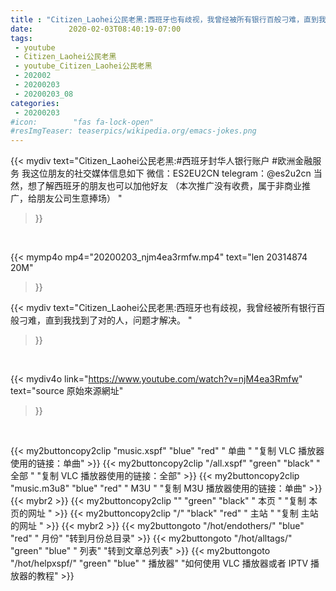 ```yaml
---
title : "Citizen_Laohei公民老黑:西班牙也有歧视，我曾经被所有银行百般刁难，直到我找到了对的人，问题才解决。 "
date:        2020-02-03T08:40:19-07:00
tags:
 - youtube
 - Citizen_Laohei公民老黑
 - youtube_Citizen_Laohei公民老黑
 - 202002
 - 20200203
 - 20200203_08
categories:
 - 20200203
#icon:        "fas fa-lock-open"
#resImgTeaser: teaserpics/wikipedia.org/emacs-jokes.png
---
```


{{< mydiv text="Citizen_Laohei公民老黑:#西班牙封华人银行账户 #欧洲金融服务  我这位朋友的社交媒体信息如下 微信：ES2EU2CN telegram：@es2u2cn  当然，想了解西班牙的朋友也可以加他好友  （本次推广没有收费，属于非商业推广，给朋友公司生意捧场） "
>}}
<br>


{{< mymp4o mp4="20200203_njm4ea3rmfw.mp4"
text="len 20314874    20M"
>}}


{{< mydiv text="Citizen_Laohei公民老黑:西班牙也有歧视，我曾经被所有银行百般刁难，直到我找到了对的人，问题才解决。 "
>}}
<br>

{{< mydiv4o link="https://www.youtube.com/watch?v=njM4ea3Rmfw"
text="source 原始來源網址"
>}}


<br>



{{< my2buttoncopy2clip "music.xspf"        "blue"   "red"    " 单曲 "  "复制 VLC 播放器使用的链接：单曲" >}} {{< my2buttoncopy2clip "/all.xspf"         "green"  "black"  " 全部 "  "复制 VLC 播放器使用的链接：全部" >}} {{< my2buttoncopy2clip "music.m3u8"        "blue"   "red"    " M3U  "    "复制 M3U 播放器使用的链接：单曲" >}} {{< mybr2 >}} {{< my2buttoncopy2clip ""                  "green"  "black"  " 本页 "    "复制 本页的网址 " >}} {{< my2buttoncopy2clip "/"                 "black"  "red"    " 主站 "    "复制 主站的网址 " >}} {{< mybr2 >}} {{< my2buttongoto      "/hot/endothers/"   "blue"   "red"    " 月份"   "转到月份总目录" >}} {{< my2buttongoto      "/hot/alltags/"     "green"  "blue"   " 列表"   "转到文章总列表" >}} {{< my2buttongoto      "/hot/helpxspf/"    "green"  "blue"   " 播放器" "如何使用 VLC 播放器或者 IPTV 播放器的教程" >}} 

